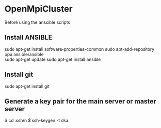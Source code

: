 # OpenMpiCluster

Before using the anscible scripts

## Install ANSIBLE

sudo apt-get install software-properties-common
sudo apt-add-repository ppa:ansible/ansible				
sudo apt-get update
sudo apt-get install ansible

## Install git

sudo apt-get install git

## Generate a key pair for the main server or master server

$ cd .ssh\n
$ ssh-keygen -t dsa

#

